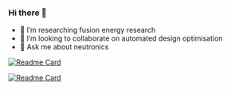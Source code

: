### Hi there 👋

- 🔭 I’m researching fusion energy research
- 👯 I’m looking to collaborate on automated design optimisation
- 💬 Ask me about neutronics

<!-- add this stats once orgs are available as most work is on orgs now, -->
<!-- [![My GitHub Stats](https://github-readme-stats.vercel.app/api/?username=shimwell&count_private=true&orgs=fusion-energy&theme=tokyonight&showicons=true)]() -->

[![Readme Card](https://github-readme-stats.vercel.app/api/pin/?username=fusion-energy&repo=paramak)](https://github.com/fusion-energy/paramak)

[![Readme Card](https://github-readme-stats.vercel.app/api/pin/?username=fusion-energy&repo=neutronics-workshop)](https://github.com/fusion-energy/neutronics-workshop)

<!-- [![Readme Card](https://github-readme-stats.vercel.app/api/pin/?username=fusion-energy&repo=fusion_neutronics_workflow)](https://github.com/fusion-energy/fusion_neutronics_workflow)
 -->
